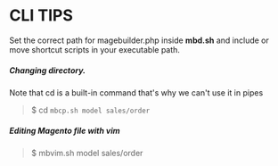 CLI TIPS
========

Set the correct path for magebuilder.php inside **mbd.sh** and include or move shortcut scripts in your executable path.

##### Changing directory.

Note that cd is a built-in command that's why we can't use it in pipes

> $ cd `mbcp.sh model sales/order`

##### Editing Magento file with **vim**

> $ mbvim.sh model sales/order
